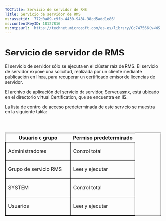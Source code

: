 ```yaml
---
TOCTitle: Servicio de servidor de RMS
Title: Servicio de servidor de RMS
ms:assetid: '772d0a89-c9fb-4430-9434-38cd5add1e86'
ms:contentKeyID: 18127816
ms:mtpsurl: 'https://technet.microsoft.com/es-es/library/Cc747566(v=WS.10)'
---
```


Servicio de servidor de RMS
===========================

El servicio de servidor sólo se ejecuta en el clúster raíz de RMS. El servicio de servidor expone una solicitud, realizada por un cliente mediante publicación en línea, para recuperar un certificado emisor de licencias de servidor.

El archivo de aplicación del servicio de servidor, Server.asmx, está ubicado en el directorio virtual Certification, que se encuentra en IIS.

La lista de control de acceso predeterminada de este servicio se muestra en la siguiente tabla:

###  

<p> </p>
<table style="border:1px solid black;">
<colgroup>
<col width="50%" />
<col width="50%" />
</colgroup>
<thead>
<tr class="header">
<th>Usuario o grupo</th>
<th>Permiso predeterminado</th>
</tr>
</thead>
<tbody>
<tr class="odd">
<td style="border:1px solid black;"><p>Administradores</p></td>
<td style="border:1px solid black;"><p>Control total</p></td>
</tr>  
<tr class="even">
<td style="border:1px solid black;"><p>Grupo de servicio RMS</p></td>
<td style="border:1px solid black;"><p>Leer y ejecutar</p></td>
</tr>  
<tr class="odd">
<td style="border:1px solid black;"><p>SYSTEM</p></td>
<td style="border:1px solid black;"><p>Control total</p></td>
</tr>  
<tr class="even">
<td style="border:1px solid black;"><p>Usuarios</p></td>
<td style="border:1px solid black;"><p>Leer y ejecutar</p></td>
</tr>  
</tbody>  
</table>
